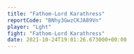 ```yaml
---
title: "Fathom-Lord Karathress"
reportCode: "BNhy3GwzCKJA89Vn"
player: "Lght"
fight: "Fathom-Lord Karathress"
date: 2021-10-24T19:01:26.673000+00:00
---
```


